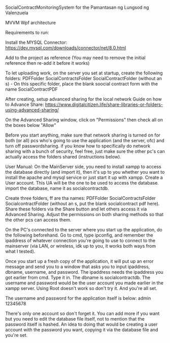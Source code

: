 SocialContractMonitoringSystem for the Pamantasan ng Lungsod ng Valenzuela

MVVM Wpf architecture

Requirements to run:

Install the MYSQL Connector:
https://dev.mysql.com/downloads/connector/net/8.0.html

Add to the project as reference (You may need to remove the initial reference then re-add it before it works)

To let uploading work, on the server you set at startup, 
create the following folders:
PDFFolder
SocialContractsFolder 
SocialContractFolder (without an s) - On this specific folder, place the blank soocial contract form with the name SocialContractPDF

After creating, setup advanced sharing for the local network
Guide on how to Advance Share: 
https://www.digitalcitizen.life/share-libraries-or-folders-using-advanced-sharing/

On the Advanced Sharing window, click on "Permissions" then check all on the boxes below "Allow"

Before you start anything, make sure that network sharing is turned on for both (or all) pcs who's going to use the application (and the server, ofc) and turn off passwordsharing. if you know how to specifically do network sharing with a bunch of security, feel free, just make sure the other pc's can actually access the folders shared (instructions below). 

User Manual:
On the MainServer side, you need to install xampp to access the database directly (and import it), then it's up to you whether you want to install the apache and mysql service or just start it up with xampp. 
Create a User account. This UA will be the one to be used to access the database.
import the database, name it as socialcontractdb. 

Create three folders, ff are tha names:
PDFFolder
SocialContractsFolder
SocialcontractFolder (without an s, put the blank socialcontract pdf here).
Share these folders via the Share button and let others access it via Advanced Sharing. Adjust the permissions on both sharing methods so that the other pcs can access them. 


On the PC's connected to the server where you start up the application, do the following beforehand.
Go to cmd, type ipconfig, and remember the ipaddress of whatever connection you're going to use to connect to the mainserver (via LAN, or wireless, idk up to you, it works both ways from what I tested). 

Once you start up a fresh copy of the application, it will put up an error message and send you to a window that asks you to input ipaddress, dbname, username, and password.
The ipaddress needs the ipaddress you got earlier from cmd. Type it in. 
The dbname is socialcontractdb.
The username and password would be the user account you made earlier in the xampp server. Using Root doesn't work so don't try it. 
And you're all set.

The username and password for the application itself is below:
admin
12345678

There's only one account so don't forget it. You can add more if you want but you need to edit the database file itself, not to mention that the password itself is hashed. An idea to doing that would be creating a user account with the password you want, copying it via the database file and you're set. 

